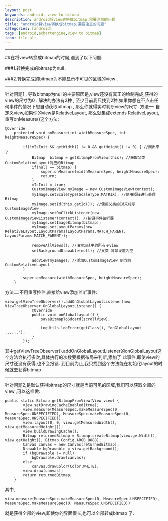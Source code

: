 ```yaml
---
layout: post
keywords: android, view to bitmap 
description: android将view转换成bitmap,需要注意的问题
title: "android将view转换成bitmap,需要注意的问题"
categories: [android]
tags: [android,achartengine,view to bitmap]
icon: file-alt
---
```


-----------------------------------------------------
##在将view转换成bitmap的时候,遇到了以下问题:

###1.转换完成的bitmap为null .

###2.转换完成的bitmap为不能显示不可见的区域的view .

--------------------------------------------------



针对问题1 , 导致bitmap为null的主要原因是,view还没有真正的绘制完成,获得的view的尺寸为0 .
解决的办法有2种 , 至少目前我只找到2种,如果你想在不点击任何事件的情况下想自动获取bitmap , 那么你就得实时判断view的尺寸.
方法一: 自定义view,如果你的view是RelativeLayout, 那么就集成extends RelativeLayout,重写onMeasure()这个方法:
```
@Override
	protected void onMeasure(int widthMeasureSpec, int heightMeasureSpec) {
		
		if(!mIsInit && getWidth() != 0 && getHeight() != 0) { //画出来了
			Bitmap  bitmap = getBitmapFromView(this); //获取父类CustomRelativeLayout对应的Bitmap
			if(null == bitmap) {
				super.onMeasure(widthMeasureSpec, heightMeasureSpec);
				return;
			}
			mIsInit = true;
			CustomImageView myImage = new CustomImageView(context);
			myImage.setScaleType(ScaleType.MATRIX); //使用矩阵进行处理Bitmap
			myImage.setId(this.getId()); //使用父类的Id来标示CustomImageView
			myImage.setOnClickListener(new CustomImageViewListener(context)); //按键事件监听器
			myImage.setImageBitmap(bitmap);
			myImage.setLayoutParams(new RelativeLayout.LayoutParams(LayoutParams.MATCH_PARENT, LayoutParams.MATCH_PARENT));
			
			removeAllViews(); //清空xml中的所有子view
			setBackgroundDrawable(null); //父类 背景设置为空
			
			addView(myImage); //添加CustomImageView 到当前 CustomRelativeLayout
		}
	
		super.onMeasure(widthMeasureSpec, heightMeasureSpec);
	}
```
	
方法二:不用重写控件,直接给view添加监听事件:
```
view.getViewTreeObserver().addOnGlobalLayoutListener(new ViewTreeObserver.OnGlobalLayoutListener() {
			@Override
			public void onGlobalLayout() {
				savaBitmapToSdcard(scrollView);

				LogUtils.logError(getClass(), "onGlobalLayout ......");
			}
		});
```
其中getViewTreeObserver().addOnGlobalLayoutListener的onGlobalLayout这个方法会执行多次,具体执行的次数要根据布局来判断,添加了
此事件,即使view的尺寸还没有获得,也不会报错. 到目前为止,我只找到这个方法能在初始化layout的时候就去获得bitmap .

---------------------------------------

针对问题2,是默认获得bitmap的尺寸就是当前可见的区域,我们可以获取全部的view ,可以这样做:
```
public static Bitmap getBitmapFromView(View view) {
		view.setDrawingCacheEnabled(true);
		view.measure(MeasureSpec.makeMeasureSpec(0, MeasureSpec.UNSPECIFIED), MeasureSpec.makeMeasureSpec(0, MeasureSpec.UNSPECIFIED));
		view.layout(0, 0, view.getMeasuredWidth(), view.getMeasuredHeight());
		view.buildDrawingCache();
		Bitmap returnedBitmap = Bitmap.createBitmap(view.getWidth(), view.getHeight(), Bitmap.Config.ARGB_8888);
		Canvas canvas = new Canvas(returnedBitmap);
		Drawable bgDrawable = view.getBackground();
		if (bgDrawable != null)
			bgDrawable.draw(canvas);
		else
			canvas.drawColor(Color.WHITE);
		view.draw(canvas);
		return returnedBitmap;
	}
```

其中,
```
view.measure(MeasureSpec.makeMeasureSpec(0, MeasureSpec.UNSPECIFIED), MeasureSpec.makeMeasureSpec(0, MeasureSpec.UNSPECIFIED))
```
就是获得全部的view,即使你的界面很长,也可以全部转成bitmap 了.

